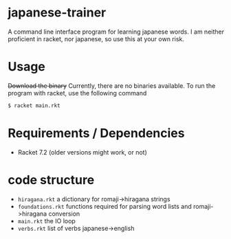# japanese-trainer

A command line interface program for learning japanese words. I am neither proficient in racket, nor japanese, so use this at your own risk.


# Usage

~~Download the binary~~  Currently, there are no binaries available. To run the program with racket, use the following command
```sh
$ racket main.rkt
```

# Requirements / Dependencies 

* Racket 7.2 (older versions might work, or not)

# code structure

* `hiragana.rkt` a dictionary for romaji->hiragana strings
* `foundations.rkt` functions required for parsing word lists and romaji->hiragana conversion
* `main.rkt` the IO loop 
* `verbs.rkt` list of verbs japanese->english
